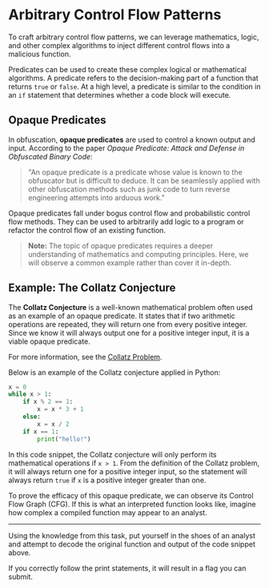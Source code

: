 # Arbitrary Control Flow Patterns

To craft arbitrary control flow patterns, we can leverage mathematics, logic, and other complex algorithms to inject different control flows into a malicious function.

Predicates can be used to create these complex logical or mathematical algorithms. A predicate refers to the decision-making part of a function that returns `true` or `false`. At a high level, a predicate is similar to the condition in an `if` statement that determines whether a code block will execute.

## Opaque Predicates

In obfuscation, **opaque predicates** are used to control a known output and input. According to the paper *Opaque Predicate: Attack and Defense in Obfuscated Binary Code*:

> "An opaque predicate is a predicate whose value is known to the obfuscator but is difficult to deduce. It can be seamlessly applied with other obfuscation methods such as junk code to turn reverse engineering attempts into arduous work."

Opaque predicates fall under bogus control flow and probabilistic control flow methods. They can be used to arbitrarily add logic to a program or refactor the control flow of an existing function.

> **Note:** The topic of opaque predicates requires a deeper understanding of mathematics and computing principles. Here, we will observe a common example rather than cover it in-depth.

## Example: The Collatz Conjecture

The **Collatz Conjecture** is a well-known mathematical problem often used as an example of an opaque predicate. It states that if two arithmetic operations are repeated, they will return one from every positive integer. Since we know it will always output one for a positive integer input, it is a viable opaque predicate.

For more information, see the [Collatz Problem](https://en.wikipedia.org/wiki/Collatz_conjecture).

Below is an example of the Collatz conjecture applied in Python:

```python
x = 0
while x > 1:
    if x % 2 == 1:
        x = x * 3 + 1
    else:
        x = x / 2
    if x == 1:
        print("hello!")
```

In this code snippet, the Collatz conjecture will only perform its mathematical operations if `x > 1`. From the definition of the Collatz problem, it will always return one for a positive integer input, so the statement will always return `true` if `x` is a positive integer greater than one.

To prove the efficacy of this opaque predicate, we can observe its Control Flow Graph (CFG). If this is what an interpreted function looks like, imagine how complex a compiled function may appear to an analyst.

---

Using the knowledge from this task, put yourself in the shoes of an analyst and attempt to decode the original function and output of the code snippet above.

If you correctly follow the print statements, it will result in a flag you can submit.